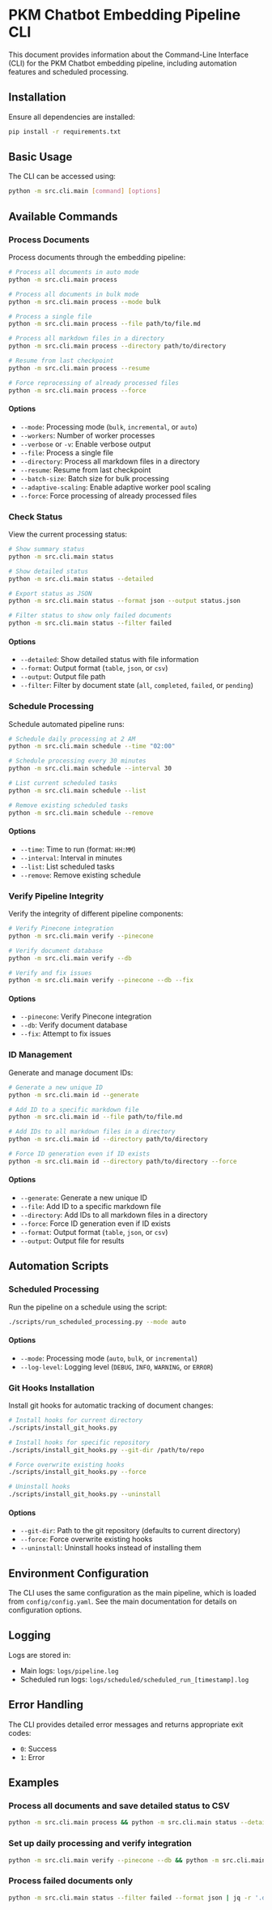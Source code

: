 # PKM Chatbot Embedding Pipeline CLI

This document provides information about the Command-Line Interface (CLI) for the PKM Chatbot embedding pipeline, including automation features and scheduled processing.

## Installation

Ensure all dependencies are installed:

```bash
pip install -r requirements.txt
```

## Basic Usage

The CLI can be accessed using:

```bash
python -m src.cli.main [command] [options]
```

## Available Commands

### Process Documents

Process documents through the embedding pipeline:

```bash
# Process all documents in auto mode
python -m src.cli.main process

# Process all documents in bulk mode
python -m src.cli.main process --mode bulk

# Process a single file
python -m src.cli.main process --file path/to/file.md

# Process all markdown files in a directory
python -m src.cli.main process --directory path/to/directory

# Resume from last checkpoint
python -m src.cli.main process --resume

# Force reprocessing of already processed files
python -m src.cli.main process --force
```

#### Options

- `--mode`: Processing mode (`bulk`, `incremental`, or `auto`)
- `--workers`: Number of worker processes
- `--verbose` or `-v`: Enable verbose output
- `--file`: Process a single file
- `--directory`: Process all markdown files in a directory
- `--resume`: Resume from last checkpoint
- `--batch-size`: Batch size for bulk processing
- `--adaptive-scaling`: Enable adaptive worker pool scaling
- `--force`: Force processing of already processed files

### Check Status

View the current processing status:

```bash
# Show summary status
python -m src.cli.main status

# Show detailed status
python -m src.cli.main status --detailed

# Export status as JSON
python -m src.cli.main status --format json --output status.json

# Filter status to show only failed documents
python -m src.cli.main status --filter failed
```

#### Options

- `--detailed`: Show detailed status with file information
- `--format`: Output format (`table`, `json`, or `csv`)
- `--output`: Output file path
- `--filter`: Filter by document state (`all`, `completed`, `failed`, or `pending`)

### Schedule Processing

Schedule automated pipeline runs:

```bash
# Schedule daily processing at 2 AM
python -m src.cli.main schedule --time "02:00"

# Schedule processing every 30 minutes
python -m src.cli.main schedule --interval 30

# List current scheduled tasks
python -m src.cli.main schedule --list

# Remove existing scheduled tasks
python -m src.cli.main schedule --remove
```

#### Options

- `--time`: Time to run (format: `HH:MM`)
- `--interval`: Interval in minutes
- `--list`: List scheduled tasks
- `--remove`: Remove existing schedule

### Verify Pipeline Integrity

Verify the integrity of different pipeline components:

```bash
# Verify Pinecone integration
python -m src.cli.main verify --pinecone

# Verify document database
python -m src.cli.main verify --db

# Verify and fix issues
python -m src.cli.main verify --pinecone --db --fix
```

#### Options

- `--pinecone`: Verify Pinecone integration
- `--db`: Verify document database
- `--fix`: Attempt to fix issues

### ID Management

Generate and manage document IDs:

```bash
# Generate a new unique ID
python -m src.cli.main id --generate

# Add ID to a specific markdown file
python -m src.cli.main id --file path/to/file.md

# Add IDs to all markdown files in a directory
python -m src.cli.main id --directory path/to/directory

# Force ID generation even if ID exists
python -m src.cli.main id --directory path/to/directory --force
```

#### Options

- `--generate`: Generate a new unique ID
- `--file`: Add ID to a specific markdown file
- `--directory`: Add IDs to all markdown files in a directory
- `--force`: Force ID generation even if ID exists
- `--format`: Output format (`table`, `json`, or `csv`)
- `--output`: Output file for results

## Automation Scripts

### Scheduled Processing

Run the pipeline on a schedule using the script:

```bash
./scripts/run_scheduled_processing.py --mode auto
```

#### Options

- `--mode`: Processing mode (`auto`, `bulk`, or `incremental`)
- `--log-level`: Logging level (`DEBUG`, `INFO`, `WARNING`, or `ERROR`)

### Git Hooks Installation

Install git hooks for automatic tracking of document changes:

```bash
# Install hooks for current directory
./scripts/install_git_hooks.py

# Install hooks for specific repository
./scripts/install_git_hooks.py --git-dir /path/to/repo

# Force overwrite existing hooks
./scripts/install_git_hooks.py --force

# Uninstall hooks
./scripts/install_git_hooks.py --uninstall
```

#### Options

- `--git-dir`: Path to the git repository (defaults to current directory)
- `--force`: Force overwrite existing hooks
- `--uninstall`: Uninstall hooks instead of installing them

## Environment Configuration

The CLI uses the same configuration as the main pipeline, which is loaded from `config/config.yaml`. See the main documentation for details on configuration options.

## Logging

Logs are stored in:

- Main logs: `logs/pipeline.log`
- Scheduled run logs: `logs/scheduled/scheduled_run_[timestamp].log`

## Error Handling

The CLI provides detailed error messages and returns appropriate exit codes:

- `0`: Success
- `1`: Error

## Examples

### Process all documents and save detailed status to CSV

```bash
python -m src.cli.main process && python -m src.cli.main status --detailed --format csv --output status.csv
```

### Set up daily processing and verify integration

```bash
python -m src.cli.main verify --pinecone --db && python -m src.cli.main schedule --time "03:30"
```

### Process failed documents only

```bash
python -m src.cli.main status --filter failed --format json | jq -r '.documents[].file' | xargs -I{} python -m src.cli.main process --file "{}" --force
```
